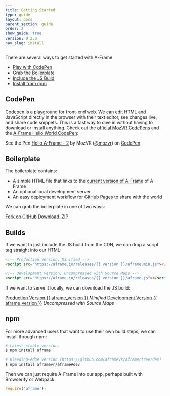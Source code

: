 ```yaml
---
title: Getting Started
type: guide
layout: docs
parent_section: guide
order: 2
show_guide: true
version: 0.2.0
nav_slug: install
---
```


<script async src="//assets.codepen.io/assets/embed/ei.js"></script>

There are several ways to get started with A-Frame:

* [Play with CodePen](#CodePen)
* [Grab the Boilerplate](#Boilerplate)
* [Include the JS Build](#Builds)
* [Install from npm](#npm)

## CodePen

[Codepen][codepen] is a playground for front-end web. We can edit HTML and JavaScript directly in the browser with their text editor, see changes live, and share code snippets. This is a fast way to dive in without having to download or install anything. Check out the [official MozVR CodePens](http://codepen.io/team/mozvr/) and the [A-Frame Hello World CodePen][codepen]:

<p data-height="500" data-theme-id="0" data-slug-hash="jqERjQ" data-default-tab="result" data-user="mozvr" class="codepen">See the Pen <a href="http://codepen.io/team/mozvr/pen/jqERjQ/">Hello A-Frame - 2</a> by MozVR (<a href="http://codepen.io/mozvr">@mozvr</a>) on <a href="http://codepen.io">CodePen</a>.</p>

## Boilerplate

The boilerplate contains:

- A simple HTML file that links to the [current version of A-Frame][current] of A-Frame
- An optional local development server
- An easy deployment workflow for [GitHub Pages][ghpages] to share with the world

We can grab the boilerplate in one of two ways:

<a class="btn btn-download" href="https://github.com/aframevr/aframe-boilerplate/">Fork on GitHub</a>
<a class="btn btn-download" href="https://github.com/aframevr/aframe-boilerplate/archive/master.zip" download="aframe-boilerplate.zip">Download .ZIP<span></span></a>

## Builds

If we want to just include the JS build from the CDN, we can drop a script tag straight into our HTML:

```html
<!-- Production Version, Minified -->
<script src="https://aframe.io/releases/{{ version }}/aframe.min.js"></script>

<!-- Development Version, Uncompressed with Source Maps -->
<script src="https://aframe.io/releases/{{ version }}/aframe.js"></script>
```

If we want to serve it locally, we can download the JS build:

<a class="btn btn-download" href="https://aframe.io/releases/{{ version }}/aframe.min.js" download>Production Version <span>{{ aframe_version }}</span></a> <em class="install-note">Minified</em>
<a class="btn btn-download" href="https://aframe.io/releases/{{ version }}/aframe.js" download>Development Version <span>{{ aframe_version }}</span></a> <em class="install-note">Uncompressed with Source Maps</em>

## npm

For more advanced users that want to use their own build steps, we can install through npm:

```bash
# Latest stable version.
$ npm install aframe

# Bleeding-edge version (https://github.com/aframevr/aframe/tree/dev)
$ npm install aframevr/aframe#dev
```

Then we can just require A-Frame into our app, perhaps built with Browserify or Webpack:

```js
require('aframe');
```

[codepen]: http://codepen.io/team/mozvr/pen/BjygdO?editors=100
[current]: https://aframe.io/releases/0.2.0/aframe.min.js
[ghpages]: https://pages.github.com/
